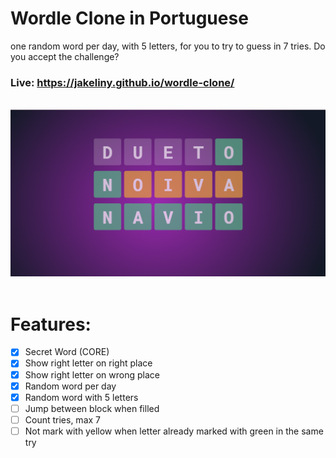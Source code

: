 # Wordle Clone in Portuguese
one random word per day, with 5 letters, for you to try to guess in 7 tries. Do you accept the challenge?

### Live: https://jakeliny.github.io/wordle-clone/

<br>
<img src="./.github/preview.png">
<br>
<br>

# Features:
- [x] Secret Word (CORE)
- [x] Show right letter on right place
- [x] Show right letter on wrong place
- [X] Random word per day
- [X] Random word with 5 letters
- [ ] Jump between block when filled
- [ ] Count tries, max 7
- [ ] Not mark with yellow when letter already marked with green in the same try